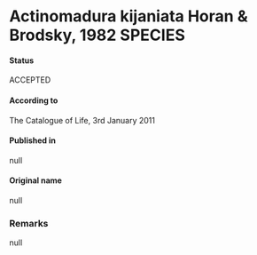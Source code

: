 # Actinomadura kijaniata Horan & Brodsky, 1982 SPECIES

#### Status
ACCEPTED

#### According to
The Catalogue of Life, 3rd January 2011

#### Published in
null

#### Original name
null

### Remarks
null